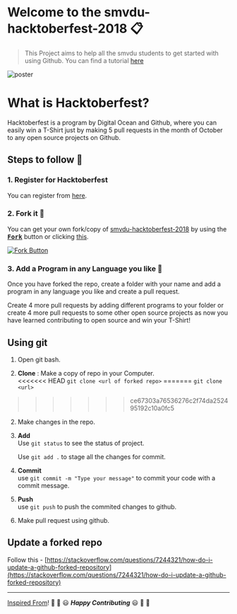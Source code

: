 # Welcome to the smvdu-hacktoberfest-2018 :clipboard:

> This Project aims to help all the smvdu students to get started with using Github. You can find a tutorial [here](https://guides.github.com/activities/hello-world/)

![poster](https://user-images.githubusercontent.com/22680912/46479049-d8a9c400-c80b-11e8-92a1-89fc10701f4a.jpg)


# What is Hacktoberfest?
Hacktoberfest is a program by Digital Ocean and Github, where you can easily win a T-Shirt just by making 5 pull requests in the month of October to any open source projects on Github.

## Steps to follow :scroll:

### 1. Register for Hacktoberfest
You can register from [here](https://hacktoberfest.digitalocean.com).

### 2. Fork it :fork_and_knife:

You can get your own fork/copy of [smvdu-hacktoberfest-2018](https://github.com/sks444/smvdu-hacktoberfest-2018) by using the <a href="https://github.com/sks444/smvdu-hacktoberfest-2018/new/master?readme=1#fork-destination-box"><kbd><b>Fork</b></kbd></a> button or clicking [this](https://github.com/sks444/smvdu-hactoberfest-2018/new/master?readme=1#fork-destination-box).

 [![Fork Button](https://help.github.com/assets/images/help/repository/fork_button.jpg)](https://github.com/Hacktoberfest-2018/Hello-world)

### 3. Add a Program in any Language you like :rabbit2:
Once you have forked the repo, create a folder with your name and add a program in
any language you like and create a pull request.

Create 4 more pull requests by adding different programs to your folder or
create 4 more pull requests to some other open source projects as now you
have learned contributing to open source and win your T-Shirt!

## Using git

1. Open git bash.

2. **Clone** : Make a copy of repo in your Computer.  
<<<<<<< HEAD
    `git clone <url of forked repo>`
=======
    `git clone <url>`
>>>>>>> ce67303a76536276c2f74da252495192c10a0fc5
    
2. Make changes in the repo.

3. **Add**  
    Use `git status` to see the status of project.  
    
    Use `git add .` to stage all the changes for commit.

4. **Commit**  
    use `git commit -m "Type your message"` to commit your code with a commit message.

5. **Push**  
    use `git push` to push the commited changes to github.

6. Make pull request using github.

## Update a forked repo
Follow this - [https://stackoverflow.com/questions/7244321/how-do-i-update-a-github-forked-repository](https://stackoverflow.com/questions/7244321/how-do-i-update-a-github-forked-repository)


---

[Inspired From](https://github.com/Hacktoberfest-2018/Hello-world)!
:tada: :confetti_ball: :smiley: _**Happy Contributing**_ :smiley: :confetti_ball: :tada:
